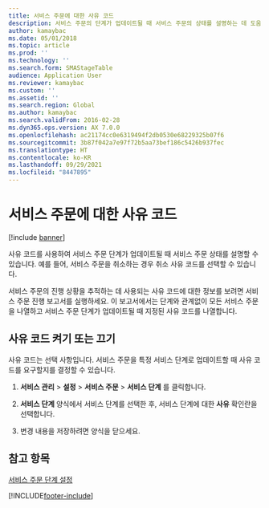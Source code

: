 ```yaml
---
title: 서비스 주문에 대한 사유 코드
description: 서비스 주문의 단계가 업데이트될 때 서비스 주문의 상태를 설명하는 데 도움이 되도록 사유 코드를 사용하세요.
author: kamaybac
ms.date: 05/01/2018
ms.topic: article
ms.prod: ''
ms.technology: ''
ms.search.form: SMAStageTable
audience: Application User
ms.reviewer: kamaybac
ms.custom: ''
ms.assetid: ''
ms.search.region: Global
ms.author: kamaybac
ms.search.validFrom: 2016-02-28
ms.dyn365.ops.version: AX 7.0.0
ms.openlocfilehash: ac21174cc0e6319494f2db0530e68229325b07f6
ms.sourcegitcommit: 3b87f042a7e97f72b5aa73bef186c5426b937fec
ms.translationtype: HT
ms.contentlocale: ko-KR
ms.lasthandoff: 09/29/2021
ms.locfileid: "8447895"
---
```

# <a name="reason-codes-for-service-orders"></a>서비스 주문에 대한 사유 코드   

[!include [banner](../includes/banner.md)]


사유 코드를 사용하여 서비스 주문 단계가 업데이트될 때 서비스 주문 상태를 설명할 수 있습니다. 예를 들어, 서비스 주문을 취소하는 경우 취소 사유 코드를 선택할 수 있습니다.

서비스 주문의 진행 상황을 추적하는 데 사용되는 사유 코드에 대한 정보를 보려면 서비스 주문 진행 보고서를 실행하세요. 이 보고서에서는 단계와 관계없이 모든 서비스 주문을 나열하고 서비스 주문 단계가 업데이트될 때 지정된 사유 코드를 나열합니다.

## <a name="turn-reason-codes-on-or-off"></a>사유 코드 켜기 또는 끄기

사유 코드는 선택 사항입니다. 서비스 주문을 특정 서비스 단계로 업데이트할 때 사유 코드를 요구할지를 결정할 수 있습니다.

1.  **서비스 관리** \> **설정** \> **서비스 주문** \> **서비스 단계** 를 클릭합니다.

2.  **서비스 단계** 양식에서 서비스 단계를 선택한 후, 서비스 단계에 대한 **사유** 확인란을 선택합니다.

3.  변경 내용을 저장하려면 양식을 닫으세요.

## <a name="see-also"></a>참고 항목

[서비스 주문 단계 설정](set-up-service-order-stages.md)





[!INCLUDE[footer-include](../../includes/footer-banner.md)]